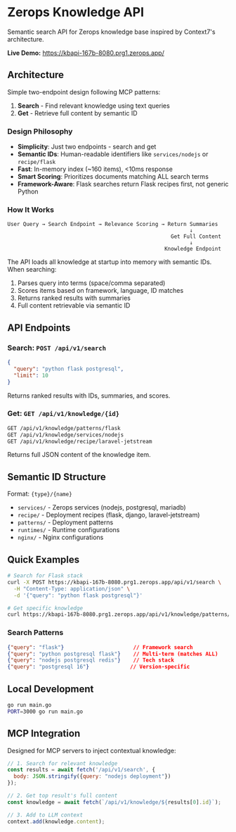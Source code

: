 # Zerops Knowledge API

Semantic search API for Zerops knowledge base inspired by Context7's architecture.

**Live Demo:** https://kbapi-167b-8080.prg1.zerops.app/

## Architecture

Simple two-endpoint design following MCP patterns:

1. **Search** - Find relevant knowledge using text queries
2. **Get** - Retrieve full content by semantic ID

### Design Philosophy

- **Simplicity**: Just two endpoints - search and get
- **Semantic IDs**: Human-readable identifiers like `services/nodejs` or `recipe/flask`
- **Fast**: In-memory index (~160 items), <10ms response
- **Smart Scoring**: Prioritizes documents matching ALL search terms
- **Framework-Aware**: Flask searches return Flask recipes first, not generic Python

### How It Works

```
User Query → Search Endpoint → Relevance Scoring → Return Summaries
                                                          ↓
                                                    Get Full Content
                                                          ↓
                                                  Knowledge Endpoint
```

The API loads all knowledge at startup into memory with semantic IDs. When searching:
1. Parses query into terms (space/comma separated)
2. Scores items based on framework, language, ID matches
3. Returns ranked results with summaries
4. Full content retrievable via semantic ID

## API Endpoints

### Search: `POST /api/v1/search`

```json
{
  "query": "python flask postgresql",
  "limit": 10
}
```

Returns ranked results with IDs, summaries, and scores.

### Get: `GET /api/v1/knowledge/{id}`

```bash
GET /api/v1/knowledge/patterns/flask
GET /api/v1/knowledge/services/nodejs
GET /api/v1/knowledge/recipe/laravel-jetstream
```

Returns full JSON content of the knowledge item.

## Semantic ID Structure

Format: `{type}/{name}`

- `services/` - Zerops services (nodejs, postgresql, mariadb)
- `recipe/` - Deployment recipes (flask, django, laravel-jetstream)
- `patterns/` - Deployment patterns
- `runtimes/` - Runtime configurations
- `nginx/` - Nginx configurations

## Quick Examples

```bash
# Search for Flask stack
curl -X POST https://kbapi-167b-8080.prg1.zerops.app/api/v1/search \
  -H "Content-Type: application/json" \
  -d '{"query": "python flask postgresql"}'

# Get specific knowledge
curl https://kbapi-167b-8080.prg1.zerops.app/api/v1/knowledge/patterns/flask
```

### Search Patterns

```json
{"query": "flask"}                      // Framework search
{"query": "python postgresql flask"}    // Multi-term (matches ALL)
{"query": "nodejs postgresql redis"}    // Tech stack
{"query": "postgresql 16"}             // Version-specific
```

## Local Development

```bash
go run main.go
PORT=3000 go run main.go
```

## MCP Integration

Designed for MCP servers to inject contextual knowledge:

```javascript
// 1. Search for relevant knowledge
const results = await fetch('/api/v1/search', {
  body: JSON.stringify({query: "nodejs deployment"})
});

// 2. Get top result's full content
const knowledge = await fetch(`/api/v1/knowledge/${results[0].id}`);

// 3. Add to LLM context
context.add(knowledge.content);
```